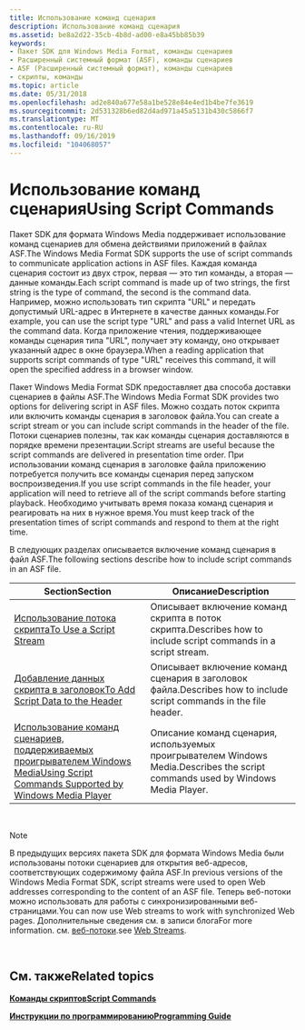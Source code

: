 ```yaml
---
title: Использование команд сценария
description: Использование команд сценария
ms.assetid: be8a2d22-35cb-4b8d-ad00-e8a45bb85b39
keywords:
- Пакет SDK для Windows Media Format, команды сценариев
- Расширенный системный формат (ASF), команды сценариев
- ASF (Расширенный системный формат), команды сценариев
- скрипты, команды
ms.topic: article
ms.date: 05/31/2018
ms.openlocfilehash: ad2e840a677e58a1be528e84e4ed1b4be7fe3619
ms.sourcegitcommit: 2d531328b6ed82d4ad971a45a5131b430c5866f7
ms.translationtype: MT
ms.contentlocale: ru-RU
ms.lasthandoff: 09/16/2019
ms.locfileid: "104068057"
---
```

# <a name="using-script-commands"></a><span data-ttu-id="fbaa0-107">Использование команд сценария</span><span class="sxs-lookup"><span data-stu-id="fbaa0-107">Using Script Commands</span></span>

<span data-ttu-id="fbaa0-108">Пакет SDK для формата Windows Media поддерживает использование команд сценариев для обмена действиями приложений в файлах ASF.</span><span class="sxs-lookup"><span data-stu-id="fbaa0-108">The Windows Media Format SDK supports the use of script commands to communicate application actions in ASF files.</span></span> <span data-ttu-id="fbaa0-109">Каждая команда сценария состоит из двух строк, первая — это тип команды, а вторая — данные команды.</span><span class="sxs-lookup"><span data-stu-id="fbaa0-109">Each script command is made up of two strings, the first string is the type of command, the second is the command data.</span></span> <span data-ttu-id="fbaa0-110">Например, можно использовать тип скрипта "URL" и передать допустимый URL-адрес в Интернете в качестве данных команды.</span><span class="sxs-lookup"><span data-stu-id="fbaa0-110">For example, you can use the script type "URL" and pass a valid Internet URL as the command data.</span></span> <span data-ttu-id="fbaa0-111">Когда приложение чтения, поддерживающее команды сценария типа "URL", получает эту команду, оно открывает указанный адрес в окне браузера.</span><span class="sxs-lookup"><span data-stu-id="fbaa0-111">When a reading application that supports script commands of type "URL" receives this command, it will open the specified address in a browser window.</span></span>

<span data-ttu-id="fbaa0-112">Пакет Windows Media Format SDK предоставляет два способа доставки сценариев в файлы ASF.</span><span class="sxs-lookup"><span data-stu-id="fbaa0-112">The Windows Media Format SDK provides two options for delivering script in ASF files.</span></span> <span data-ttu-id="fbaa0-113">Можно создать поток скрипта или включить команды сценария в заголовок файла.</span><span class="sxs-lookup"><span data-stu-id="fbaa0-113">You can create a script stream or you can include script commands in the header of the file.</span></span> <span data-ttu-id="fbaa0-114">Потоки сценариев полезны, так как команды сценария доставляются в порядке времени презентации.</span><span class="sxs-lookup"><span data-stu-id="fbaa0-114">Script streams are useful because the script commands are delivered in presentation time order.</span></span> <span data-ttu-id="fbaa0-115">При использовании команд сценария в заголовке файла приложению потребуется получить все команды сценария перед запуском воспроизведения.</span><span class="sxs-lookup"><span data-stu-id="fbaa0-115">If you use script commands in the file header, your application will need to retrieve all of the script commands before starting playback.</span></span> <span data-ttu-id="fbaa0-116">Необходимо учитывать время показа команд сценария и реагировать на них в нужное время.</span><span class="sxs-lookup"><span data-stu-id="fbaa0-116">You must keep track of the presentation times of script commands and respond to them at the right time.</span></span>

<span data-ttu-id="fbaa0-117">В следующих разделах описывается включение команд сценария в файл ASF.</span><span class="sxs-lookup"><span data-stu-id="fbaa0-117">The following sections describe how to include script commands in an ASF file.</span></span>



| <span data-ttu-id="fbaa0-118">Section</span><span class="sxs-lookup"><span data-stu-id="fbaa0-118">Section</span></span>                                                                                                                | <span data-ttu-id="fbaa0-119">Описание</span><span class="sxs-lookup"><span data-stu-id="fbaa0-119">Description</span></span>                                                  |
|------------------------------------------------------------------------------------------------------------------------|--------------------------------------------------------------|
| [<span data-ttu-id="fbaa0-120">Использование потока скрипта</span><span class="sxs-lookup"><span data-stu-id="fbaa0-120">To Use a Script Stream</span></span>](to-use-a-script-stream.md)                                                                   | <span data-ttu-id="fbaa0-121">Описывает включение команд скрипта в поток скрипта.</span><span class="sxs-lookup"><span data-stu-id="fbaa0-121">Describes how to include script commands in a script stream.</span></span> |
| [<span data-ttu-id="fbaa0-122">Добавление данных скрипта в заголовок</span><span class="sxs-lookup"><span data-stu-id="fbaa0-122">To Add Script Data to the Header</span></span>](to-add-script-data-to-the-header.md)                                               | <span data-ttu-id="fbaa0-123">Описывает включение команд сценария в заголовок файла.</span><span class="sxs-lookup"><span data-stu-id="fbaa0-123">Describes how to include script commands in the file header.</span></span> |
| [<span data-ttu-id="fbaa0-124">Использование команд сценариев, поддерживаемых проигрывателем Windows Media</span><span class="sxs-lookup"><span data-stu-id="fbaa0-124">Using Script Commands Supported by Windows Media Player</span></span>](using-script-commands-supported-by-windows-media-player.md) | <span data-ttu-id="fbaa0-125">Описание команд сценария, используемых проигрывателем Windows Media.</span><span class="sxs-lookup"><span data-stu-id="fbaa0-125">Describes the script commands used by Windows Media Player.</span></span>  |



 

> [!Note]  
> <span data-ttu-id="fbaa0-126">В предыдущих версиях пакета SDK для формата Windows Media были использованы потоки сценариев для открытия веб-адресов, соответствующих содержимому файла ASF.</span><span class="sxs-lookup"><span data-stu-id="fbaa0-126">In previous versions of the Windows Media Format SDK, script streams were used to open Web addresses corresponding to the content of an ASF file.</span></span> <span data-ttu-id="fbaa0-127">Теперь веб-потоки можно использовать для работы с синхронизированными веб-страницами.</span><span class="sxs-lookup"><span data-stu-id="fbaa0-127">You can now use Web streams to work with synchronized Web pages.</span></span> <span data-ttu-id="fbaa0-128">Дополнительные сведения см. в записи блога</span><span class="sxs-lookup"><span data-stu-id="fbaa0-128">For more information.</span></span> <span data-ttu-id="fbaa0-129">см. [веб-потоки](web-streams.md).</span><span class="sxs-lookup"><span data-stu-id="fbaa0-129">see [Web Streams](web-streams.md).</span></span>

 

## <a name="related-topics"></a><span data-ttu-id="fbaa0-130">См. также</span><span class="sxs-lookup"><span data-stu-id="fbaa0-130">Related topics</span></span>

<dl> <dt>

[<span data-ttu-id="fbaa0-131">**Команды скриптов**</span><span class="sxs-lookup"><span data-stu-id="fbaa0-131">**Script Commands**</span></span>](script-commands.md)
</dt> <dt>

[<span data-ttu-id="fbaa0-132">**Инструкции по программированию**</span><span class="sxs-lookup"><span data-stu-id="fbaa0-132">**Programming Guide**</span></span>](programming-guide.md)
</dt> </dl>

 

 




